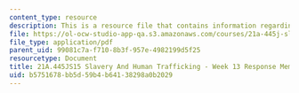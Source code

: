 ```yaml
---
content_type: resource
description: This is a resource file that contains information regarding week 13 memo.
file: https://ol-ocw-studio-app-qa.s3.amazonaws.com/courses/21a-445j-slavery-and-human-trafficking-in-the-21st-century-spring-2015/b5751678bb5d59b4b64138298a0b2029_MIT21A_445JS15_Week13memo.pdf
file_type: application/pdf
parent_uid: 99081c7a-f710-8b3f-957e-4982199d5f25
resourcetype: Document
title: 21A.445JS15 Slavery And Human Trafficking - Week 13 Response Memo
uid: b5751678-bb5d-59b4-b641-38298a0b2029
---
```

